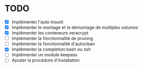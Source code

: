 # TODO

- [x] Implémenter l'auto mount
- [x] Implémenter le montage et le démontage de multiples volumes
- [x] Implémenter les conteneurs veracrypt
- [ ] Implementer la fonctionnalité de pruning
- [ ] Implémenter la fonctionnalité d'autoclean
- [x] Implémenter la completion bash ou zsh
- [ ] Implémenter un module keepass
- [ ] Ajouter la procédure d'installation